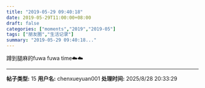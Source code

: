 ```yaml
---
title: "2019-05-29 09:40:18"
date: 2019-05-29T11:00:00+08:00
draft: false
categories: ["moments","2019","2019-05"]
tags: ["朋友圈","生活记录"]
summary: "2019-05-29 09:40:18..."
---
```


蹲到腿麻的fuwa fuwa time☁️☁️

---

**帖子类型:** 15
**用户名:** chenxueyuan001
**处理时间:** 2025/8/28 20:33:29